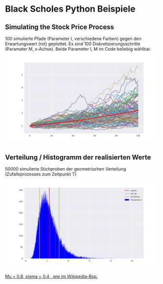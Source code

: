# Black Scholes Python Beispiele

## Simulating the Stock Price Process
100 simulierte Pfade (Parameter I, verschiedene Farben) gegen den Erwartungswert (rot) geplottet.
Es sind 100 Diskretisierungsschritte (Paramater M, x-Achse). Beide Parameter I, M im Code beliebig wählbar.
![Bild1](Figure_1.png)

## Verteilung / Histogramm der realisierten Werte
50000 simulierte Stichproben der geometrischen Verteilung (Zufallsprozesses zum Zeitpunkt T)
![Bild2](Figure_2.png)

[Mu = 0.8, sigma = 0.4 , wie im Wikipedia-Bsp.](https://de.wikipedia.org/wiki/Geometrische_brownsche_Bewegung#/media/Datei:Geometrische_Brownsche_Bewegung.png)
